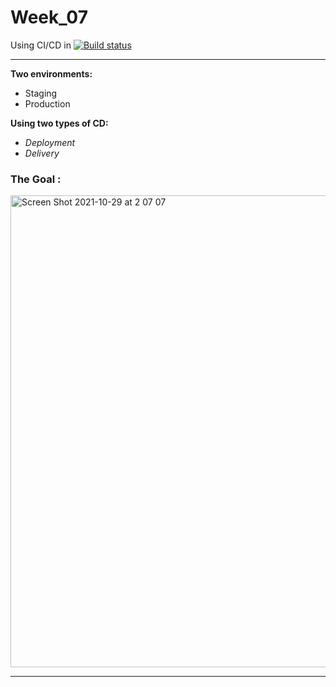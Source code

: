 # Week_07

Using CI/CD in [![Build status](https://houssemdellai.visualstudio.com/Java-SpringBoot-WebApp/_apis/build/status/Java-SpringBoot-Maven-CI)](https://houssemdellai.visualstudio.com/Java-SpringBoot-WebApp/_build/latest?definitionId=96)

---

**Two environments:**
- Staging
- Production

**Using two types of CD:**
- *Deployment*
- *Delivery*

### **The Goal** : 
<img width="755" alt="Screen Shot 2021-10-29 at 2 07 07" src="https://user-images.githubusercontent.com/43513994/139348417-1057c86f-82c0-4fdd-ba9a-d4da44750b1b.png">

---
